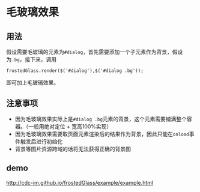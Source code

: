 # 毛玻璃效果

## 用法

假设需要毛玻璃的元素为`#dialog`，首先需要添加一个子元素作为背景，假设为`.bg`，接下来，调用

	frostedGlass.render($('#dialog'),$('#dialog .bg'));

即可加上毛玻璃效果。

## 注意事项

- 因为毛玻璃效果实际上是`#dialog .bg`元素的背景，这个元素需要铺满整个容器。（一般用绝对定位 + 宽高100%实现）
- 因为毛玻璃效果需要取页面元素渲染后的结果作为背景，因此只能在`onload`事件触发后进行初始化
- 背景等图片资源跨域的话将无法获得正确的背景图

## demo

<http://cdc-im.github.io/frostedGlass/example/example.html>
